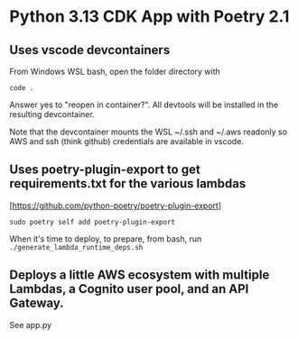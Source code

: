 # Python 3.13 CDK App with Poetry 2.1

## Uses vscode devcontainers

From Windows WSL bash, open the folder directory with 
```
code .
``` 
Answer yes to "reopen in container?".  All
devtools will be installed in the resulting devcontainer.

Note that the devcontainer mounts the WSL ~/.ssh and ~/.aws readonly so AWS and ssh (think github) credentials are available in vscode.

## Uses poetry-plugin-export to get requirements.txt for the various lambdas

[https://github.com/python-poetry/poetry-plugin-export]
```
sudo poetry self add poetry-plugin-export
```

When it's time to deploy, to prepare, from bash, run `./generate_lambda_runtime_deps.sh`

## Deploys a little AWS ecosystem with multiple Lambdas, a Cognito user pool, and an API Gateway.

See app.py
